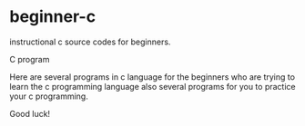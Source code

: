 # beginner-c
instructional c source codes for beginners.


C program


Here are several programs in c language for the beginners who are trying to learn the c programming language also several programs for
you to practice your c programming.

Good luck!
